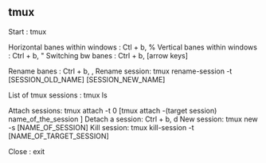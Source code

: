 ## tmux 

Start : tmux 

Horizontal banes within windows : Ctl + b,  %
Vertical banes within windows : Ctrl + b, "
Switching bw banes : Ctrl + b, [arrow keys]

Rename banes : Ctrl + b, ,
Rename session: tmux rename-session -t [SESSION_OLD_NAME] [SESSION_NEW_NAME]

List of tmux sessions : tmux ls

Attach sessions: tmux attach -t 0 [tmux attach -(target session) name_of_the_session ]
Detach a session: Ctrl + b, d
New session: tmux new -s [NAME_OF_SESSION]
Kill session: tmux kill-session -t [NAME_OF_TARGET_SESSION]

Close : exit


